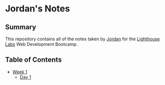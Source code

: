 # Jordan's Notes

## Summary

This repository contains all of the notes taken by [Jordan](https://github.com/Atkinss1) for the [Lighthouse Labs](https://www.lighthouselabs.ca) Web Development Bootcamp.

## Table of Contents

- [Week 1](/Week_1/)
  - [Day 1](/Week_1/Day_1/)
